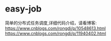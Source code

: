 # easy-job

简单的分布式任务调度,详细代码介绍，请看博客:
https://www.cnblogs.com/rongdi/p/10548613.html
https://www.cnblogs.com/rongdi/p/11940402.html
